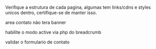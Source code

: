  Verifique a estrutura de cada pagina, algumas tem links/cdns e styles unicos dentro, 
 certifique-se de manter isso.


area contato não tera banner


habilite o modo active via php do breadcrumb 


 validar o formulario de contato 